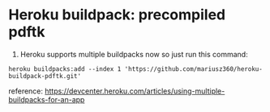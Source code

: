 Heroku buildpack: precompiled pdftk
======================

1) Heroku supports multiple buildpacks now so just run this command:

```
heroku buildpacks:add --index 1 'https://github.com/mariusz360/heroku-buildpack-pdftk.git'
```

reference: https://devcenter.heroku.com/articles/using-multiple-buildpacks-for-an-app
